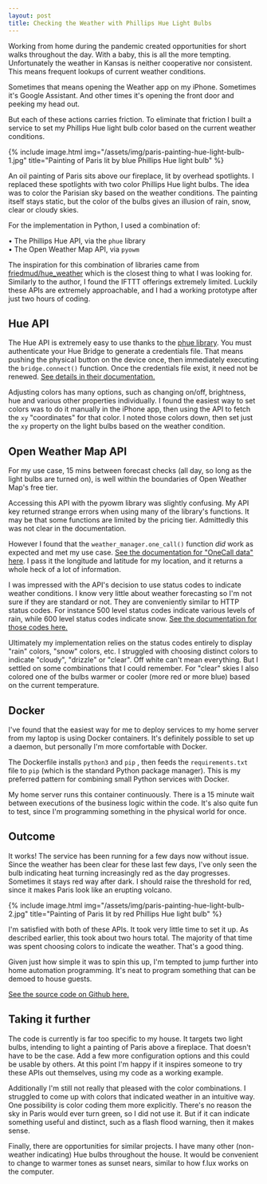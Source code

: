 ```yaml
---
layout: post
title: Checking the Weather with Phillips Hue Light Bulbs
---
```


Working from home during the pandemic created opportunities for short walks throughout the day. With a baby, this is all the more tempting. Unfortunately the weather in Kansas is neither cooperative nor consistent. This means frequent lookups of current weather conditions.

Sometimes that means opening the Weather app on my iPhone. Sometimes it's Google Assistant. And other times it's opening the front door and peeking my head out.

But each of these actions carries friction. To eliminate that friction I built a service to set my Phillips Hue light bulb color based on the current weather conditions.

<aside>{% include image.html img="/assets/img/paris-painting-hue-light-bulb-1.jpg" title="Painting of Paris lit by blue Phillips Hue light bulb" %}</aside>

An oil painting of Paris sits above our fireplace, lit by overhead spotlights. I replaced these spotlights with two color Phillips Hue light bulbs. The idea was to color the Parisian sky based on the weather conditions. The painting itself stays static, but the color of the bulbs gives an illusion of rain, snow, clear or cloudy skies.

For the implementation in Python, I used a combination of:

• The Phillips Hue API, via the `phue` library <br />
• The Open Weather Map API, via `pyowm` 

The inspiration for this combination of libraries came from [friedmud/hue_weather](https://github.com/friedmud/hue_weather) which is the closest thing to what I was looking for. Similarly to the author, I found the IFTTT offerings extremely limited. Luckily these APIs are extremely approachable, and I had a working prototype after just two hours of coding.

## Hue API

The Hue API is extremely easy to use thanks to the [phue library](https://github.com/studioimaginaire/phue). You must authenticate your Hue Bridge to generate a credentials file. That means pushing the physical button on the device once, then immediately executing the `bridge.connect()` function. Once the credentials file exist, it need not be renewed. [See details in their documentation.](https://github.com/studioimaginaire/phue#examples)

Adjusting colors has many options, such as changing on/off, brightness, hue and various other properties individually. I found the easiest way to set colors was to do it manually in the iPhone app, then using the API to fetch the `xy` "coordinates" for that color. I noted those colors down, then set just the `xy` property on the light bulbs based on the weather condition.

## Open Weather Map API

For my use case, 15 mins between forecast checks (all day, so long as the light bulbs are turned on), is well within the boundaries of Open Weather Map's free tier.

Accessing this API with the pyowm library was slightly confusing. My API key returned strange errors when using many of the library's functions. It may be that some functions are limited by the pricing tier. Admittedly this was not clear in the documentation.

However I found that the `weather_manager.one_call()` function *did* work as expected and  met my use case. [See the documentation for "OneCall data" here](https://pyowm.readthedocs.io/en/latest/v3/code-recipes.html#onecall). I pass it the longitude and latitude for my location, and it returns a whole heck of a lot of information.

I was impressed with the API's decision to use status codes to indicate weather conditions. I know very little about weather forecasting so I'm not sure if they are standard or not. They are conveniently similar to HTTP status codes. For instance 500 level status codes indicate various levels of rain, while 600 level status codes indicate snow. [See the documentation for those codes here.](https://openweathermap.org/weather-conditions)

Ultimately my implementation relies on the status codes entirely to display "rain" colors, "snow" colors, etc. I struggled with choosing distinct colors to indicate "cloudy", "drizzle" or "clear". Off white can't mean everything. But I settled on some combinations that I could remember. For "clear" skies I also colored one of the bulbs warmer or cooler (more red or more blue) based on the current temperature.

## Docker

I've found that the easiest way for me to deploy services to my home server from my laptop is using Docker containers. It's definitely possible to set up a daemon, but personally I'm more comfortable with Docker.

The Dockerfile installs `python3` and `pip` , then feeds the `requirements.txt` file to `pip` (which is the standard Python package manager). This is my preferred pattern for combining small Python services with Docker.

My home server runs this container continuously. There is a 15 minute wait between executions of the business logic within the code. It's also quite fun to test, since I'm programming something in the physical world for once.

## Outcome

It works! The service has been running for a few days now without issue. Since the weather has been clear for these last few days, I've only seen the bulb indicating heat turning increasingly red as the day progresses. Sometimes it stays red way after dark. I should raise the threshold for red, since it makes Paris look like an erupting volcano.

<aside>{% include image.html img="/assets/img/paris-painting-hue-light-bulb-2.jpg" title="Painting of Paris lit by red Phillips Hue light bulb" %}</aside>

I'm satisfied with both of these APIs. It took very little time to set it up. As described earlier, this took about two hours total. The majority of that time was spent choosing colors to indicate the weather. That's a good thing.

Given just how simple it was to spin this up, I'm tempted to jump further into home automation programming. It's neat to program something that can be demoed to house guests.

[See the source code on Github here.](https://github.com/Dejital/hueweather)

## Taking it further

The code is currently is far too specific to my house. It targets two light bulbs, intending to light a painting of Paris above a fireplace. That doesn't have to be the case. Add a few more configuration options and this could be usable by others. At this point I'm happy if it inspires someone to try these APIs out themselves, using my code as a working example.

Additionally I'm still not really that pleased with the color combinations. I struggled to come up with colors that indicated weather in an intuitive way. One possibility is color coding them more explicitly. There's no reason the sky in Paris would ever turn green, so I did not use it. But if it can indicate something useful and distinct, such as a flash flood warning, then it makes sense.

Finally, there are opportunities for similar projects. I have many other (non-weather indicating) Hue bulbs throughout the house. It would be convenient to change to warmer tones as sunset nears, similar to how f.lux works on the computer.
